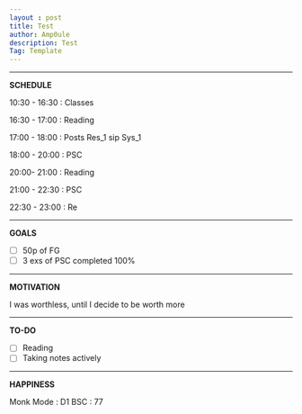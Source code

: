 ```yaml
---
layout : post
title: Test
author: Amp0ule
description: Test
Tag: Template
---
```


*****
**SCHEDULE**

10:30 - 16:30 : Classes

16:30 - 17:00 : Reading

17:00 - 18:00 : Posts Res_1 sip Sys_1

18:00 - 20:00 : PSC

20:00- 21:00 : Reading

21:00 - 22:30 : PSC

22:30 - 23:00 : Re


*****
**GOALS**

- [ ] 50p of FG
- [ ] 3 exs of PSC completed 100%

*****
**MOTIVATION**

I was worthless, until I decide to be worth more

*****
**TO-DO**

 - [ ] Reading
 - [ ] Taking notes actively

*****
**HAPPINESS**

Monk Mode : D1
BSC : 77
